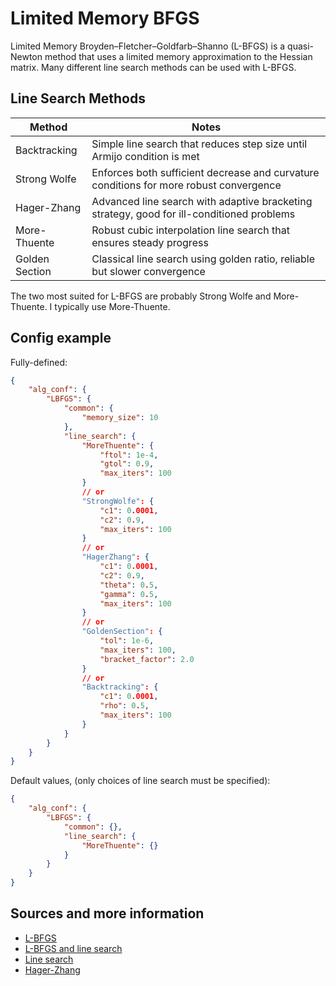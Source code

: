 # Limited Memory BFGS

Limited Memory Broyden–Fletcher–Goldfarb–Shanno (L-BFGS) is a quasi-Newton method that uses a limited memory approximation to the Hessian matrix. Many different line search methods can be used with L-BFGS.

## Line Search Methods


| Method | Notes |
|--------|-------|
| Backtracking | Simple line search that reduces step size until Armijo condition is met |
| Strong Wolfe | Enforces both sufficient decrease and curvature conditions for more robust convergence |
| Hager-Zhang | Advanced line search with adaptive bracketing strategy, good for ill-conditioned problems |
| More-Thuente | Robust cubic interpolation line search that ensures steady progress |
| Golden Section | Classical line search using golden ratio, reliable but slower convergence |

The two most suited for L-BFGS are probably Strong Wolfe and More-Thuente. I typically use More-Thuente.

## Config example

Fully-defined:

```json
{
    "alg_conf": {
        "LBFGS": {
            "common": {
                "memory_size": 10
            },
            "line_search": {
                "MoreThuente": {
                    "ftol": 1e-4,
                    "gtol": 0.9,
                    "max_iters": 100
                }
                // or
                "StrongWolfe": {
                    "c1": 0.0001,
                    "c2": 0.9,
                    "max_iters": 100
                }
                // or 
                "HagerZhang": {
                    "c1": 0.0001,
                    "c2": 0.9,
                    "theta": 0.5,
                    "gamma": 0.5,
                    "max_iters": 100
                }
                // or
                "GoldenSection": {
                    "tol": 1e-6,
                    "max_iters": 100,
                    "bracket_factor": 2.0
                }
                // or
                "Backtracking": {
                    "c1": 0.0001,
                    "rho": 0.5,
                    "max_iters": 100
                }
            }
        }
    }
}
```

Default values, (only choices of line search must be specified): 

```json
{
    "alg_conf": {
        "LBFGS": {
            "common": {},
            "line_search": {
                "MoreThuente": {}
            }
        }
    }
}
```

## Sources and more information

- [L-BFGS](https://doi.org/10.1007/BF01589116)
- [L-BFGS and line search](https://doi.org/10.1007/978-0-387-40065-5)
- [Line search](https://doi.org/10.1145/192115.192132)
- [Hager-Zhang](https://doi.org/10.1145/1132973.1132979)